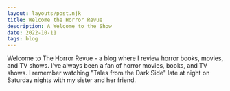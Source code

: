 ```yaml
---
layout: layouts/post.njk
title: Welcome the Horror Revue
description: A Welcome to the Show 
date: 2022-10-11
tags: blog
---
```


Welcome to The Horror Revue - a blog where I review horror books, movies, and TV shows. I've always been a fan of horror movies, books, and TV shows. I remember watching "Tales from the Dark Side" late at night on Saturday nights with my sister and her friend.